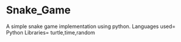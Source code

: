 # Snake_Game
A simple snake game implementation using python.
Languages used= Python
Libraries= turtle,time,random
